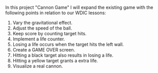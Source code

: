 In this project "Cannon Game" I will expand the existing game with the following points in relation to our WDIC lessons:
 
1. Vary the gravitational effect.  
2. Adjust the speed of the ball.
3. Keep score by counting target hits.
4. Implement a life counter.  
5. Losing a life occurs when the target hits the left wall.  
6. Create a GAME OVER screen.  
7. Hitting a black target also results in losing a life.  
8. Hitting a yellow target grants a extra life.  
9. Visualize a real cannon.  
